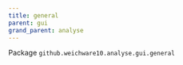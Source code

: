 ```yaml
---
title: general
parent: gui
grand_parent: analyse
---
```

Package `github.weichware10.analyse.gui.general`
